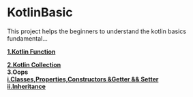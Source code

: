 # KotlinBasic
This project helps the beginners to understand the kotlin  basics fundamental...

[**1.Kotlin Function**](https://github.com/hariharanc/KotlinBasic/blob/master/function.md)

[**2.Kotlin Collection**](https://github.com/hariharanc/KotlinBasic/blob/master/Collection.md)<br/>
**3.Oops**<br/>
[**i.Classes,Properties,Constructors &Getter && Setter**](https://github.com/hariharanc/KotlinBasic/blob/master/oops.md)<br/>
[**ii.Inheritance**](https://github.com/hariharanc/KotlinBasic/blob/master/inheritance.md)<br/>


